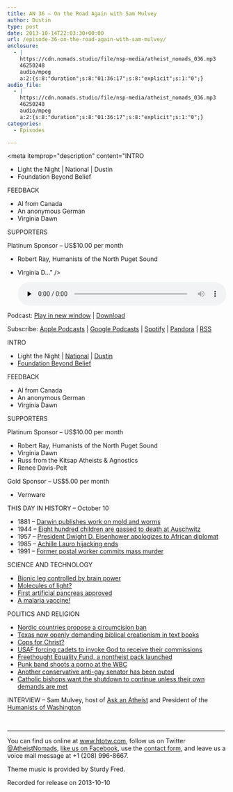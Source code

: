 ```yaml
---
title: AN 36 – On the Road Again with Sam Mulvey
author: Dustin
type: post
date: 2013-10-14T22:03:30+00:00
url: /episode-36-on-the-road-again-with-sam-mulvey/
enclosure:
  - |
    https://cdn.nomads.studio/file/nsp-media/atheist_nomads_036.mp3
    46250248
    audio/mpeg
    a:2:{s:8:"duration";s:8:"01:36:17";s:8:"explicit";s:1:"0";}
audio_file:
  - |
    https://cdn.nomads.studio/file/nsp-media/atheist_nomads_036.mp3
    46250248
    audio/mpeg
    a:2:{s:8:"duration";s:8:"01:36:17";s:8:"explicit";s:1:"0";}
categories:
  - Episodes

---
```

<div itemscope itemtype="http://schema.org/AudioObject">
  <meta itemprop="name" content="Episode 36 – On the Road Again with Sam Mulvey" />
  
  <meta itemprop="uploadDate" content="2013-10-14T16:03:30-06:00" />
  
  <meta itemprop="encodingFormat" content="audio/mpeg" />
  
  <meta itemprop="duration" content="PT1H36M17S" />
  
  <meta itemprop="description" content="INTRO

* Light the Night | National | Dustin
* Foundation Beyond Belief

FEEDBACK

* Al from Canada
* An anonymous German
* Virginia Dawn

SUPPORTERS

Platinum Sponsor – US$10.00 per month
* Robert Ray, Humanists of the North Puget Sound
* Virginia D..." />
  
  <meta itemprop="contentUrl" content="https://dts.podtrac.com/redirect.mp3/cdn.nomads.studio/file/nsp-media/atheist_nomads_036.mp3" />
  
  <meta itemprop="contentSize" content="44.1" />
  </p> 
  
  <div class="powerpress_player" id="powerpress_player_8291">
    <audio class="wp-audio-shortcode" id="audio-5202-35" preload="none" style="width: 100%;" controls="controls"><source type="audio/mpeg" src="https://dts.podtrac.com/redirect.mp3/cdn.nomads.studio/file/nsp-media/atheist_nomads_036.mp3?_=35" /><a href="https://dts.podtrac.com/redirect.mp3/cdn.nomads.studio/file/nsp-media/atheist_nomads_036.mp3">https://dts.podtrac.com/redirect.mp3/cdn.nomads.studio/file/nsp-media/atheist_nomads_036.mp3</a></audio>
  </div>
</div>

<p class="powerpress_links powerpress_links_mp3">
  Podcast: <a href="https://dts.podtrac.com/redirect.mp3/cdn.nomads.studio/file/nsp-media/atheist_nomads_036.mp3" class="powerpress_link_pinw" target="_blank" title="Play in new window" onclick="return powerpress_pinw('https://htotw.com/?powerpress_pinw=5202-podcast');" rel="nofollow">Play in new window</a> | <a href="https://dts.podtrac.com/redirect.mp3/cdn.nomads.studio/file/nsp-media/atheist_nomads_036.mp3" class="powerpress_link_d" title="Download" rel="nofollow" download="atheist_nomads_036.mp3">Download</a>
</p>

<p class="powerpress_links powerpress_subscribe_links">
  Subscribe: <a href="https://podcasts.apple.com/us/podcast/humanists-take-on-the-world/id530050098?mt=2&ls=1" class="powerpress_link_subscribe powerpress_link_subscribe_itunes" target="_blank" title="Subscribe on Apple Podcasts" rel="nofollow">Apple Podcasts</a> | <a href="https://www.google.com/podcasts?feed=aHR0cDovL2F0aGVpc3Rub21hZHMubGlic3luLmNvbS9yc3M%3D" class="powerpress_link_subscribe powerpress_link_subscribe_googleplay" target="_blank" title="Subscribe on Google Podcasts" rel="nofollow">Google Podcasts</a> | <a href="https://open.spotify.com/show/3LzK2xZGike6Tc1GEMtMbr?si=LieN9SNuTpq96smuaUsH8A" class="powerpress_link_subscribe powerpress_link_subscribe_spotify" target="_blank" title="Subscribe on Spotify" rel="nofollow">Spotify</a> | <a href="https://www.pandora.com/podcast/atheist-nomads/PC:10122?corr=62071012&part=ug" class="powerpress_link_subscribe powerpress_link_subscribe_pandora" target="_blank" title="Subscribe on Pandora" rel="nofollow">Pandora</a> | <a href="https://htotw.com/feed/podcast/" class="powerpress_link_subscribe powerpress_link_subscribe_rss" target="_blank" title="Subscribe via RSS" rel="nofollow">RSS</a>
</p>

INTRO

* Light the Night | <a href="http://pages.lightthenight.org/2013/FBB" target="_blank" rel="noopener">National</a> | <a href="http://pages.lightthenight.org/oswim/Boise13/TreasureValleyCoalitionofReasonFBB" target="_blank" rel="noopener">Dustin</a>  
* <a href="http://foundationbeyondbelief.org/" target="_blank" rel="noopener">Foundation Beyond Belief</a>

FEEDBACK

* Al from Canada  
* An anonymous German  
* Virginia Dawn

SUPPORTERS

Platinum Sponsor – US$10.00 per month  
* Robert Ray, Humanists of the North Puget Sound  
* Virginia Dawn  
* Russ from the Kitsap Atheists & Agnostics  
* Renee Davis-Pelt

Gold Sponsor – US$5.00 per month  
* Vernware

THIS DAY IN HISTORY &#8211; October 10

* 1881 &#8211; <a href="http://www.history.com/this-day-in-history/darwin-publishes-work-on-mold-and-worms" target="_blank" rel="noopener">Darwin publishes work on mold and worms</a>  
* 1944 &#8211; <a href="http://www.history.com/this-day-in-history/eight-hundred-children-are-gassed-to-death-at-auschwitz" target="_blank" rel="noopener">Eight hundred children are gassed to death at Auschwitz</a>  
* 1957 &#8211; <a href="http://www.history.com/this-day-in-history/president-dwight-d-eisenhower-apologizes-to-african-diplomat" target="_blank" rel="noopener">President Dwight D. Eisenhower apologizes to African diplomat</a>  
* 1985 &#8211; <a href="http://www.history.com/this-day-in-history/achille-lauro-hijacking-ends" target="_blank" rel="noopener">Achille Lauro hijacking ends</a>  
* 1991 &#8211; <a href="http://www.history.com/this-day-in-history/a-former-postal-worker-commits-mass-murder" target="_blank" rel="noopener">Former postal worker commits mass murder</a>

SCIENCE AND TECHNOLOGY

* <a href="http://www.latimes.com/science/la-sci-robotic-leg-20130926,0,7310017.story" target="_blank" rel="noopener">Bionic leg controlled by brain power</a>  
* <a href="http://www.pentagonpost.com/photons-are-no-more-massless-particles-study/83412208" target="_blank" rel="noopener">Molecules of light?</a>  
* <a href="http://www.popsci.com/article/science/fda-has-approved-first-artificial-pancreas" target="_blank" rel="noopener">First artificial pancreas approved</a>  
* <a href="http://www.newscientist.com/article/dn24363-worlds-first-malaria-vaccine-on-course-for-2015.html" target="_blank" rel="noopener">A malaria vaccine! </a>

POLITICS AND RELIGION

* <a href="http://freethinker.co.uk/2013/10/02/nordic-countries-push-for-circumcision-ban-stand-by-for-howls-of-anti-semitism-and-islamophobia/" target="_blank" rel="noopener">Nordic countries propose a circumcision ban</a>  
* <a href="http://www.rightwingwatch.org/content/texas-conservatives-demand-science-textbooks-incorporate-creation-science-based-biblical-pri" target="_blank" rel="noopener">Texas now openly demanding biblical creationism in text books</a>  
* <a href="https://www.au.org/blogs/wall-of-separation/cops-for-christ-new-ala-program-seeks-to-fight-crime-with-police-backed" target="_blank" rel="noopener">Cops for Christ?</a>  
* <a href="http://www.patheos.com/blogs/rockbeyondbelief/2013/10/03/air-force-forcing-cadet-prayer-or-withholding-officer-commission/" target="_blank" rel="noopener">USAF forcing cadets to invoke God to receive their commissions</a>  
* <a href="http://americanhumanist.org/news/details/2013-09-atheist-pac-launches-to-promote-equality-for-nonbeli" target="_blank" rel="noopener">Freethought Equality Fund, a nontheist pack launched</a>  
* <a href="http://gawker.com/punk-band-shoots-porn-film-on-front-lawn-of-westboro-ba-1440680143" target="_blank" rel="noopener">Punk band shoots a porno at the WBC</a>  
* <a href="http://thenewcivilrightsmovement.com/conservative-anti-gay-gop-us-senator-gets-outed/politics/2013/09/29/75950" target="_blank" rel="noopener">Another conservative anti-gay senator has been outed</a>  
* <a href="http://thinkprogress.org/justice/2013/10/07/2743471/catholic-bishops-to-house-shut-down-the-government-unless-we-get-our-way-on-birth-control/" target="_blank" rel="noopener">Catholic bishops want the shutdown to continue unless their own demands are met</a>

INTERVIEW &#8211; Sam Mulvey, host of <a href="http://askanatheist.tv/" target="_blank" rel="noopener">Ask an Atheist</a> and President of the <a href="http://humanistsofwashington.org/" target="_blank" rel="noopener">Humanists of Washington</a>

&nbsp;

<hr width="500" />

You can find us online at <a href="https://www.htotw.com/" target="_blank" rel="noopener">www.htotw.com</a>, follow us on Twitter <a href="https://htotw.com/twitter" target="_blank" rel="noopener">@AtheistNomads</a>, <a href="https://htotw.com/facebook" target="_blank" rel="noopener">like us on Facebook</a>, use the [contact form](https://htotw.com/contact), and leave us a voice mail message at +1 (208) 996-8667.

Theme music is provided by Sturdy Fred.

Recorded for release on 2013-10-10